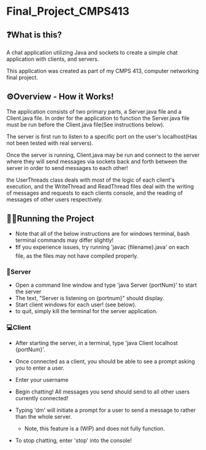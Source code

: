 # Final_Project_CMPS413

## ❓What is this?

A chat application utilizing Java and sockets to create a simple chat application with clients, and servers.

This application was created as part of my CMPS 413, computer networking final project.

## ⚙Overview - How it Works!

The application consists of two primary parts, a Server.java file and a Client.java file. In order for the application to function the Server.java file must be run before the Client.java file(See instructions below).

The server is first run to listen to a specific port on the user's localhost(Has not been tested with real servers).

Once the server is running, Client.java may be run and connect to the server where they will send messages via sockets back and forth between the server in order to send messages to each other!

the UserThreads class deals with most of the logic of each client's execution, and the WriteThread and ReadThread files deal with the writing of messages and requests to each clients console, and the reading of messages of other users respectively.

## 🏃‍♂️Running the Project

- Note that all of the below instructions are for windows terminal, bash terminal commands may differ slightly!
- ❗If you experience issues, try running 'javac {filename}.java' on each file, as the files may not have compiled properly.

### 💽Server

- Open a command line window and type 'java Server {portNum}' to start the server
- The text, "Server is listening on {portnum}" should display.
- Start client windows for each user! (see below).
- to quit, simply kill the terminal for the server application.

### 💻Client

- After starting the server, in a terminal, type 'java Client localhost {portNum}'.

- Once connected as a client, you should be able to see a prompt asking you to enter a user.

- Enter your username

- Begin chatting! All messages you send should send to all other users currently connected!

- Typing 'dm' will initiate a prompt for a user to send a message to rather than the whole server.

  - Note, this feature is a (WIP) and does not fully function.

- To stop chatting, enter 'stop' into the console!
